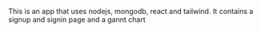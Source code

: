 This is an app that uses nodejs, mongodb, react and tailwind. It contains a signup and signin page and a gannt chart
